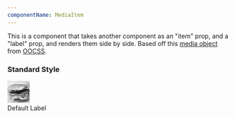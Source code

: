 ```yaml
---
componentName: MediaItem
---
```


This is a component that takes another component as an "item" prop, and a "label" prop, and renders
them side by side.  Based off this [media object](http://www.stubbornella.org/content/2010/06/25/the-media-object-saves-hundreds-of-lines-of-code/)
from [OOCSS](https://github.com/stubbornella/oocss).

### Standard Style

<div class="mediaItem">
  <div class="mediaElement">
    <img src="./defaultImage.jpg">
  </div>
  <div class="mediaLabel">
    Default Label
  </div>
</div>
